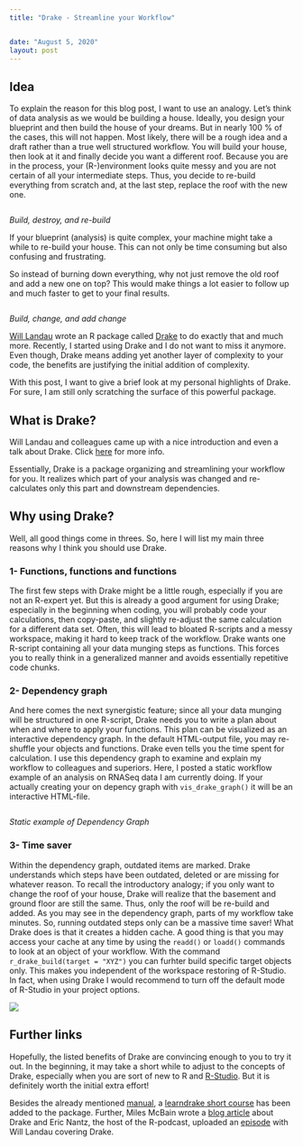 ```yaml
---
title: "Drake - Streamline your Workflow"


date: "August 5, 2020"
layout: post
---
```


<script src="{{ site.url }}{{ site.baseurl }}/knitr_files/Drake_files/accessible-code-block-0.0.1/empty-anchor.js"></script>

<section class="main-content">
<div id="idea" class="section level2">
<h2>Idea</h2>
<p>To explain the reason for this blog post, I want to use an analogy. Let’s think of data analysis as we would be building a house. Ideally, you design your blueprint and then build the house of your dreams. But in nearly 100 % of the cases, this will not happen. Most likely, there will be a rough idea and a draft rather than a true well structured workflow. You will build your house, then look at it and finally decide you want a different roof. Because you are in the process, your (R-)environment looks quite messy and you are not certain of all your intermediate steps. Thus, you decide to re-build everything from scratch and, at the last step, replace the roof with the new one.</p>
<div class="figure">
<img src="{{ site.url }}{{ site.baseurl }}/knitr_files/Drake_files/figure-html/house1.jpg" alt="" />
<p class="caption"><em>Build, destroy, and re-build</em></p>
</div>
<p>If your blueprint (analysis) is quite complex, your machine might take a while to re-build your house. This can not only be time consuming but also confusing and frustrating.</p>
<p>So instead of burning down everything, why not just remove the old roof and add a new one on top? This would make things a lot easier to follow up and much faster to get to your final results.</p>
<div class="figure">
<img src="{{ site.url }}{{ site.baseurl }}/_knitr/house2.jpg" alt="" />
<p class="caption"><em>Build, change, and add change</em></p>
</div>
<p><a href="https://github.com/wlandau?tab=repositories">Will Landau</a> wrote an R package called <a href="https://books.ropensci.org/drake/">Drake</a> to do exactly that and much more. Recently, I started using Drake and I do not want to miss it anymore. Even though, Drake means adding yet another layer of complexity to your code, the benefits are justifying the initial addition of complexity.</p>
<p>With this post, I want to give a brief look at my personal highlights of Drake. For sure, I am still only scratching the surface of this powerful package.</p>
</div>
<div id="what-is-drake" class="section level2">
<h2>What is Drake?</h2>
<p>Will Landau and colleagues came up with a nice introduction and even a talk about Drake. Click <a href="https://books.ropensci.org/drake/">here</a> for more info.</p>
<p>Essentially, Drake is a package organizing and streamlining your workflow for you. It realizes which part of your analysis was changed and re-calculates only this part and downstream dependencies.</p>
</div>
<div id="why-using-drake" class="section level2">
<h2>Why using Drake?</h2>
<p>Well, all good things come in threes. So, here I will list my main three reasons why I think you should use Drake.</p>
<div id="functions-functions-and-functions" class="section level3">
<h3>1- Functions, functions and functions</h3>
<p>The first few steps with Drake might be a little rough, especially if you are not an R-expert yet. But this is already a good argument for using Drake; especially in the beginning when coding, you will probably code your calculations, then copy-paste, and slightly re-adjust the same calculation for a different data set. Often, this will lead to bloated R-scripts and a messy workspace, making it hard to keep track of the workflow. Drake wants one R-script containing all your data munging steps as functions. This forces you to really think in a generalized manner and avoids essentially repetitive code chunks.</p>
</div>
<div id="dependency-graph" class="section level3">
<h3>2- Dependency graph</h3>
<p>And here comes the next synergistic feature; since all your data munging will be structured in one R-script, Drake needs you to write a plan about when and where to apply your functions. This plan can be visualized as an interactive dependency graph. In the default HTML-output file, you may re-shuffle your objects and functions. Drake even tells you the time spent for calculation. I use this dependency graph to examine and explain my workflow to colleagues and superiors. Here, I posted a static workflow example of an analysis on RNASeq data I am currently doing. If your actually creating your on depency graph with <code>vis_drake_graph()</code> it will be an interactive HTML-file.</p>
<div class="figure">
<img src="Screenshot%202020-08-05%20at%2016.24.11.png" alt="" />
<p class="caption"><em>Static example of Dependency Graph</em></p>
</div>
</div>
<div id="time-saver" class="section level3">
<h3>3- Time saver</h3>
<p>Within the dependency graph, outdated items are marked. Drake understands which steps have been outdated, deleted or are missing for whatever reason. To recall the introductory analogy; if you only want to change the roof of your house, Drake will realize that the basement and ground floor are still the same. Thus, only the roof will be re-build and added. As you may see in the dependency graph, parts of my workflow take minutes. So, running outdated steps only can be a massive time saver! What Drake does is that it creates a hidden cache. A good thing is that you may access your cache at any time by using the <code>readd()</code> or <code>loadd()</code> commands to look at an object of your workflow. With the command <code>r_drake_build(target = "XYZ")</code> you can furhter build specific target objects only. This makes you independent of the workspace restoring of R-Studio. In fact, when using Drake I would recommend to turn off the default mode of R-Studio in your project options.</p>
<p><img src="{{ site.url }}{{ site.baseurl }}/knitr_files/Drake_files/figure-html/R-Studio%20default%20settings-1.png" /><!-- --></p>
</div>
</div>
<div id="further-links" class="section level2">
<h2>Further links</h2>
<p>Hopefully, the listed benefits of Drake are convincing enough to you to try it out. In the beginning, it may take a short while to adjust to the concepts of Drake, especially when you are sort of new to R and <a href="https://rstudio.com/">R-Studio</a>. But it is definitely worth the initial extra effort!</p>
<p>Besides the already mentioned <a href="https://books.ropensci.org/drake/visuals.html#underlying-graph-data-node-and-edge-data-frames">manual</a>, a <a href="https://github.com/wlandau/learndrake/blob/master/README.md">learndrake short course</a> has been added to the package. Further, Miles McBain wrote a <a href="https://milesmcbain.xyz/the-drake-post/">blog article</a> about Drake and Eric Nantz, the host of the R-podcast, uploaded an <a href="https://r-podcast.org/episode/022-diving-in-to-drake-with-will-landau/">episode</a> with Will Landau covering Drake.</p>
</div>
</section>
